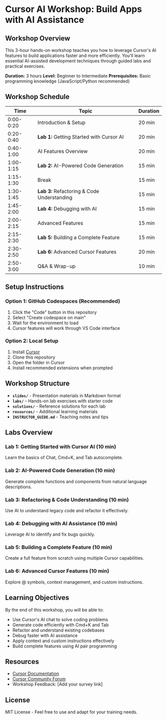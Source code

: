 # Cursor AI Workshop: Build Apps with AI Assistance

## Workshop Overview

This 3-hour hands-on workshop teaches you how to leverage Cursor's AI features to build applications faster and more efficiently. You'll learn essential AI-assisted development techniques through guided labs and practical exercises.

**Duration:** 3 hours
**Level:** Beginner to Intermediate
**Prerequisites:** Basic programming knowledge (JavaScript/Python recommended)

## Workshop Schedule

| Time | Topic | Duration |
|------|-------|----------|
| 0:00-0:20 | Introduction & Setup | 20 min |
| 0:20-0:40 | **Lab 1:** Getting Started with Cursor AI | 20 min |
| 0:40-1:00 | AI Features Overview | 20 min |
| 1:00-1:15 | **Lab 2:** AI-Powered Code Generation | 15 min |
| 1:15-1:30 | Break | 15 min |
| 1:30-1:45 | **Lab 3:** Refactoring & Code Understanding | 15 min |
| 1:45-2:00 | **Lab 4:** Debugging with AI | 15 min |
| 2:00-2:15 | Advanced Features | 15 min |
| 2:15-2:30 | **Lab 5:** Building a Complete Feature | 15 min |
| 2:30-2:50 | **Lab 6:** Advanced Cursor Features | 20 min |
| 2:50-3:00 | Q&A & Wrap-up | 10 min |

## Setup Instructions

### Option 1: GitHub Codespaces (Recommended)
1. Click the "Code" button in this repository
2. Select "Create codespace on main"
3. Wait for the environment to load
4. Cursor features will work through VS Code interface

### Option 2: Local Setup
1. Install [Cursor](https://cursor.sh/)
2. Clone this repository
3. Open the folder in Cursor
4. Install recommended extensions when prompted

## Workshop Structure

- **`slides/`** - Presentation materials in Markdown format
- **`labs/`** - Hands-on lab exercises with starter code
- **`solutions/`** - Reference solutions for each lab
- **`resources/`** - Additional learning materials
- **`INSTRUCTOR_GUIDE.md`** - Teaching notes and tips

## Labs Overview

### Lab 1: Getting Started with Cursor AI (10 min)
Learn the basics of Chat, Cmd+K, and Tab autocomplete.

### Lab 2: AI-Powered Code Generation (10 min)
Generate complete functions and components from natural language descriptions.

### Lab 3: Refactoring & Code Understanding (10 min)
Use AI to understand legacy code and refactor it effectively.

### Lab 4: Debugging with AI Assistance (10 min)
Leverage AI to identify and fix bugs quickly.

### Lab 5: Building a Complete Feature (10 min)
Create a full feature from scratch using multiple Cursor capabilities.

### Lab 6: Advanced Cursor Features (10 min)
Explore @ symbols, context management, and custom instructions.

## Learning Objectives

By the end of this workshop, you will be able to:
- Use Cursor's AI chat to solve coding problems
- Generate code efficiently with Cmd+K and Tab
- Refactor and understand existing codebases
- Debug faster with AI assistance
- Apply context and custom instructions effectively
- Build complete features using AI pair programming

## Resources

- [Cursor Documentation](https://docs.cursor.com/)
- [Cursor Community Forum](https://forum.cursor.sh/)
- Workshop Feedback: [Add your survey link]

## License

MIT License - Feel free to use and adapt for your training needs.
